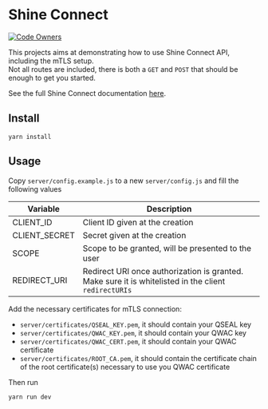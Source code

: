 # Shine Connect

[![Code Owners](https://img.shields.io/badge/owner-platform-blueviolet?style=flat&logo=github)](./.github/CODEOWNERS)

This projects aims at demonstrating how to use Shine Connect API, including the mTLS setup.  
Not all routes are included, there is both a `GET` and `POST` that should be enough to get you started.

See the full Shine Connect documentation [here](https://developers.shine.fr/v3.0/reference).

## Install

```
yarn install
```

## Usage

Copy `server/config.example.js` to a new `server/config.js` and fill the following values

| Variable      | Description                                                                                          |
| ------------- | ---------------------------------------------------------------------------------------------------- |
| CLIENT_ID     | Client ID given at the creation                                                                      |
| CLIENT_SECRET | Secret given at the creation                                                                         |
| SCOPE         | Scope to be granted, will be presented to the user                                                   |
| REDIRECT_URI  | Redirect URI once authorization is granted. Make sure it is whitelisted in the client `redirectURIs` |

Add the necessary certificates for mTLS connection:

- `server/certificates/QSEAL_KEY.pem`, it should contain your QSEAL key
- `server/certificates/QWAC_KEY.pem`, it should contain your QWAC key
- `server/certificates/QWAC_CERT.pem`, it should contain your QWAC certificate
- `server/certificates/ROOT_CA.pem`, it should contain the certificate chain of the root certificate(s) necessary to use you QWAC certificate

Then run

```
yarn run dev
```
